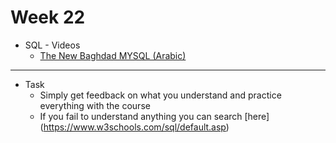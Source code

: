 # Week 22
   - SQL
    - Videos
      - [The New Baghdad MYSQL (Arabic)](https://www.youtube.com/watch?v=Apq8FuGNODM&list=PLF8OvnCBlEY25O_Ql0CrgQUAc5NVYkWF2)
---
- Task
    - Simply get feedback on what you understand and practice everything with the course 
    - If you fail to understand anything you can search [here] (https://www.w3schools.com/sql/default.asp)